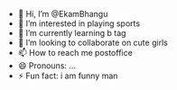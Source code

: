 - 👋 Hi, I’m @EkamBhangu
- 👀 I’m interested in playing sports
- 🌱 I’m currently learning b tag
- 💞️ I’m looking to collaborate on cute girls
- 📫 How to reach me postoffice
- 😄 Pronouns: ...
- ⚡ Fun fact: i am funny man

<!---
EkamBhangu/EkamBhangu is a ✨ special ✨ repository because its `README.md` (this file) appears on your GitHub profile.
You can click the Preview link to take a look at your changes.
--->
